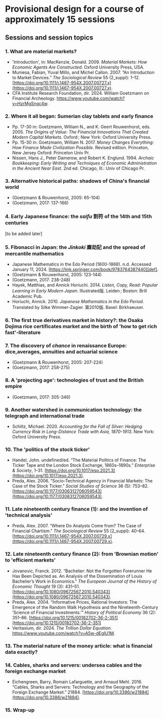 # Provisional design for a course of approximately 15 sessions

## Sessions and session topics

### 1. What are material markets?

* 'Introduction', in: MacKenzie, Donald. 2009. *Material Markets: How Economic Agents Are Constructed*. Oxford University Press, USA.
* Muniesa, Fabian, Yuval Millo, and Michel Callon. 2007. “An Introduction to Market Devices.” *The Sociological Review* 55 (2_suppl): 1–12. [https://doi.org/10.1111/j.1467-954X.2007.00727.x](https://doi.org/10.1111/j.1467-954X.2007.00727.x).
* CFA Institute Research Foundation, dir. 2024. William Goetzmann on Financial Archeology. <https://www.youtube.com/watch?v=HzrMgSngc4w>.

### 2. Where it all began: Sumerian clay tablets and early finance

* Pp. 17-30 in: Goetzmann, William N., and K. Geert Rouwenhorst, eds. 2005. *The Origins of Value: The Financial Innovations That Created Modern Capital Markets*. Oxford ; New York: Oxford University Press.
* Pp. 15-30 in: Goetzmann, William N. 2017. *Money Changes Everything: How Finance Made Civilization Possible*. Revised edition. Princeton, New Jersey Oxford: Princeton Univ Pr.
* Nissen, Hans J., Peter Damerow, and Robert K. Englund. 1994. *Archaic Bookkeeping: Early Writing and Techniques of Economic Administration in the Ancient Near East*. 2nd ed. Chicago, Ill.: Univ of Chicago Pr.

### 3. Alternative historical paths: shadows of China's financial world

* (Goetzmann & Rouwenhorst, 2005: 65-104)
* (Goetzmann, 2017: 137-166)

### 4. Early Japanese finance: the *saifu* 割符 of the 14th and 15th centuries

[to be added later]

### 5. Fibonacci in Japan: the *Jinkoki* 塵劫記 and the spread of mercantile mathematics

* Japanese Mathematics in the Edo Period (1600-1868). n.d. Accessed January 11, 2024. [https://link.springer.com/book/9783764387440][def].
* (Goetzmann & Rouwenhorst, 2005: 123-144)
* (Goetzmann, 2017: 238-248)
* Hayek, Matthias, and Annick Horiuchi. 2014. *Listen, Copy, Read: Popular Learning in Early Modern Japan*. Illustrated版. Leiden ; Boston: Brill Academic Pub.
* Horiuchi, Annick. 2010. *Japanese Mathematics in the Edo Period*. Translated by Silke Wimmer-Zagier. 第2010版. Basel: Birkhaeuser.

### 6. The first true derivatives market in history?: the Osaka Dojima rice certificates market and the birth of 'how to get rich fast'-literature

### 7. The discovery of *chance* in renaissance Europe: dice,averages, annuities and actuarial science

* (Goetzmann & Rouwenhorst, 2005: 207-224)
* (Goetzmann, 2017: 258-275)

### 8. A 'projecting age': technologies of trust and the British empire

* (Goetzmann, 2017: 305-346)

### 9. Another watershed in communication technology: the telegraph and international trade

* Schiltz, Michael. 2020. *Accounting for the Fall of Silver: Hedging Currency Risk in Long-Distance Trade with Asia, 1870-1913*. New York: Oxford University Press.

### 10. The 'politics of the stock ticker'

* Handel, John. undefined/ed. “The Material Politics of Finance: The Ticker Tape and the London Stock Exchange, 1860s–1890s.” *Enterprise & Society*, 1–31. [https://doi.org/10.1017/eso.2021.3](https://doi.org/10.1017/eso.2021.3).
* Preda, Alex. 2006. “Socio-Technical Agency in Financial Markets: The Case of the Stock Ticker.” *Social Studies of Science* 36 (5): 753–82. [https://doi.org/10.1177/0306312706059543](https://doi.org/10.1177/0306312706059543).

### 11. Late nineteenth century finance (1): and the invention of 'technical analysis'

* Preda, Alex. 2007. “Where Do Analysts Come from? The Case of Financial Chartism.” *The Sociological Review* 55 (2_suppl): 40–64. [https://doi.org/10.1111/j.1467-954X.2007.00729.x](https://doi.org/10.1111/j.1467-954X.2007.00729.x).

### 12. Late nineteenth century finance (2): from 'Brownian motion' to 'efficient markets'

* Jovanovic, Franck. 2012. “Bachelier: Not the Forgotten Forerunner He Has Been Depicted as. An Analysis of the Dissemination of Louis Bachelier’s Work in Economics.” *The European Journal of the History of Economic Thought* 19 (3): 431–51. [https://doi.org/10.1080/09672567.2010.540343](https://doi.org/10.1080/09672567.2010.540343).
* Preda, Alex. 2004. “Informative Prices, Rational Investors: The Emergence of the Random Walk Hypothesis and the Nineteenth-Century ‘Science of Financial Investments.’” *History of Political Economy* 36 (2): 351–86. [https://doi.org/10.1215/00182702-36-2-351](https://doi.org/10.1215/00182702-36-2-351)
* Veritasium, dir. 2024. *The Trillion Dollar Equation*. https://www.youtube.com/watch?v=A5w-dEgIU1M.

### 13. The material nature of the money article: what is financial data exactly?

### 14. Cables, sharks and servers: undersea cables and the foreign exchange market

* Eichengreen, Barry, Romain Lafarguette, and Arnaud Mehl. 2016. “Cables, Sharks and Servers: Technology and the Geography of the Foreign Exchange Market.” 21884. [https://doi.org/10.3386/w21884](https://doi.org/10.3386/w21884).

### 15. Wrap-up


[def]: https://link.springer.com/book/9783764387440